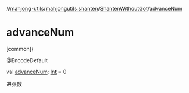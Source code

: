 //[mahjong-utils](../../../index.md)/[mahjongutils.shanten](../index.md)/[ShantenWithoutGot](index.md)/[advanceNum](advance-num.md)

# advanceNum

[common]\

@EncodeDefault

val [advanceNum](advance-num.md): [Int](https://kotlinlang.org/api/latest/jvm/stdlib/kotlin-stdlib/kotlin/-int/index.html) = 0

进张数
